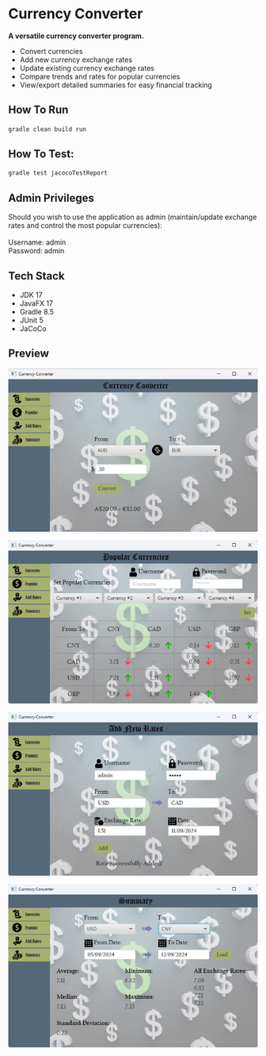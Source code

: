 # Currency Converter

**A versatile currency converter program.**

* Convert currencies
* Add new currency exchange rates
* Update existing currency exchange rates
* Compare trends and rates for popular currencies
* View/export detailed summaries for easy financial tracking

## How To Run

```bash
gradle clean build run
```

## How To Test:

```bash
gradle test jacocoTestReport
```

## Admin Privileges
Should you wish to use the application as admin (maintain/update exchange rates and control the most popular currencies):  
<br>
Username: admin  
Password: admin

## Tech Stack
- JDK 17
- JavaFX 17
- Gradle 8.5
- JUnit 5
- JaCoCo

## Preview

<p align="center">
    <img src="https://github.com/bbat2575/CurrencyConverter/blob/main/images/ConverterPic1.png"/>
</p>
<p align="center">
    <img src="https://github.com/bbat2575/CurrencyConverter/blob/main/images/ConverterPic3.png"/>
</p>
<p align="center">
    <img src="https://github.com/bbat2575/CurrencyConverter/blob/main/images/ConverterPic2.png"/>
</p>
<p align="center">
    <img src="https://github.com/bbat2575/CurrencyConverter/blob/main/images/ConverterPic4.png"/>
</p>


